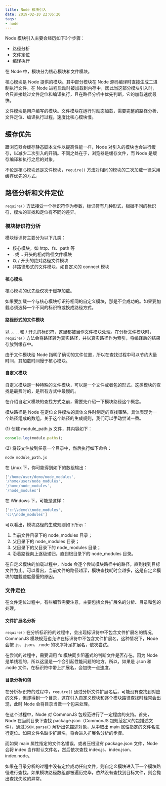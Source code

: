 ```yaml
---
title: Node 模块引入
date: 2019-02-10 22:06:20
tags:
- node
---
```


Node 模块引入主要会经历如下3个步骤：

- 路径分析
- 文件定位
- 编译执行

在 Node 中，模块分为核心模块和文件模块。

核心模块是 Node 提供的模块。其中部分模块在 Node 源码编译时直接生成二进制执行文件，在 Node 进程启动时被加载到内存中，因此当这部分模块引入时，会只直接跳过文件定位和编译执行，且在路径分析中优先判断，它的加载速度最快。

文件模块是用户编写的模块。文件模块在运行时动态加载，需要完整的路径分析、文件定位、编译执行过程，速度比核心模块慢。

<!-- more -->

## 缓存优先

跟浏览器会缓存静态脚本文件以提高性能一样，Node 对引入的模块也会进行缓存，以减少二次引入的开销。不同之处在于，浏览器是缓存文件，而 Node 是缓存编译和执行之后的对象。

不论是核心模块还是文件模块，`require()` 方法对相同的模块的二次加载一律采用缓存优先的方式。

## 路径分析和文件定位

`require()` 方法接受一个标识符作为参数，标识符有几种形式，根据不同的标识符，模块的查找和定位有不同的差异。

### 模块标识符分析

模块标识符主要分为以下几类：

- 核心模块，如 http、fs、path 等
- . 或 .. 开头的相对路径文件模块
- 以 / 开头的绝对路径文件模块
- 非路径形式的文件模块，如自定义的 connect 模块

#### 核心模块

核心模块的优先级仅次于缓存加载。

如果要加载一个与核心模块标识符相同的自定义模块，那是不会成功的。如果要加载必须选择一个不同的标识符或换成路径方式。

#### 路径形式的文件模块

以 .、.. 和 / 开头的标识符，这里都被当作文件模块处理。在分析文件模块时，`require()` 方法会将路径转为真实路径，并以真实路径作为索引，将编译后的结果存放到缓存中。

由于文件模块给 Node 指明了确切的文件位置，所以在查找过程中可以节约大量时间，其加载时间慢于核心模块。

#### 自定义模块

自定义模块是一种特殊的文件模块，可以是一个文件或者包的形式。这类模块的查找是最费时的，是所有方式中最慢的。

在介绍自定义模块的查找方式之前，需要先介绍一下模块路径这个概念。

模块路径是 Node 在定位文件模块的具体文件时制定的查找策略，具体表现为一个路径组成的数组。关于这个路径的生成规则，我们可以手动尝试一番。

(1) 创建 module_path.js 文件，其内容如下：

```javascript
console.log(module.paths);
```

(2) 将该文件放到任意一个目录中，然后执行如下命令：

```bash
node module_path.js
```

在 Linux 下，你可能得到如下的数组输出：

```javascript
['/home/user/demo/node_modules',
'/home/user/node_modules',
'/home/node_modules',
'/node_modules']
```

在 Windows 下，可能是这样：

```javascript
['c:\\demo\\node_modules',
'c:\\node_modules']
```

可以看出，模块路径的生成规则如下所示：

1. 当前文件目录下的 node_modules 目录；
2. 父目录下的 node_modules 目录；
3. 父目录下的父目录下的 node_modules 目录；
4. 沿着路径向上逐级递归，直到根目录下的 node_modules 目录。

在自定义模块的加载过程中，Node 会逐个尝试模块路径中的路径，直到找到目标文件为止。可以看出，当前文件的路径越深，模块查找耗时会越多，这是自定义模块的加载速度最慢的原因。

### 文件定位

在文件定位过程中，有些细节需要注意，主要包括文件扩展名的分析、目录和包的处理。

#### 文件扩展名分析

`require()` 在分析标识符的过程中，会出现标识符中不包含文件扩展名的情况。CommonJS 模块规范也允许在标识符中不包含文件扩展名，这种情况下，Node 会按 .js、.json、.node 的次序补足扩展名，依次尝试。

在尝试的过程中，需要调用 fs 模块同步阻塞式的判断文件是否存在。因为 Node 是单线程的，所以这里是一个会引起性能问题的地方。所以，如果是 .json 和 .node 文件，在标识符中带上扩展名，会加快一点速度。

#### 目录分析和包

在分析标识符的过程中，`require()` 通过分析文件扩展名后，可能没有查找到对应的文件，但却得到一个目录，这在引入自定义模块和逐个模块路径查找时经常会出现，此时 Node 会将目录当做一个包来处理。

在这个过程中，Node 对 CommonJS 包规范进行了一定程度的支持。首先，Node 在当前目录下查找 package.json（CommonJS 包规范定义的包描述文件），通过`JSON.parse()` 解析出包描述对象，从中取出 main 属性指定的文件名进行定位。如果文件名缺少扩展名，将会进入扩展名分析的步骤。

而如果 main 属性指定的文件名错误，或者压根没有 package.json 文件，Node 会将 index 当作默认文件名，然后依次查找 index.js、index.json、index.node。

如果在目录分析的过程中没有定位成功任何文件，则自定义模块进入下一个模块路径进行查找。如果模块路径数组都被遍历完毕，依然没有查找到目标文件，则会抛出查找失败的异常。
